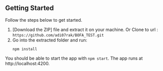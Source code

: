 ## Getting Started

Follow the steps below to get started.

1. [Download the ZIP] file and extract it on your machine. Or
    Clone to url : `https://github.com/adi07rak/BOFA_TEST.git`
2. Go into the extracted folder and run:
   ```
   npm install
   ```

You should be able to start the app with `npm start`. The app runs at http://localhost:4200.
